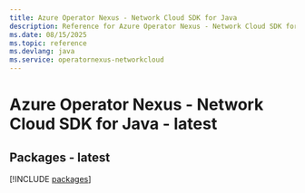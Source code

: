 ```yaml
---
title: Azure Operator Nexus - Network Cloud SDK for Java
description: Reference for Azure Operator Nexus - Network Cloud SDK for Java
ms.date: 08/15/2025
ms.topic: reference
ms.devlang: java
ms.service: operatornexus-networkcloud
---
```

# Azure Operator Nexus - Network Cloud SDK for Java - latest
## Packages - latest
[!INCLUDE [packages](operator-nexus---network-cloud-index.md)]